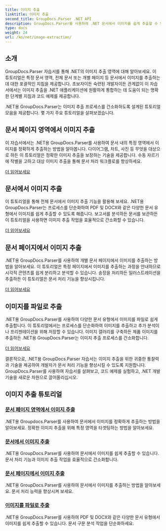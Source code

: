 ```yaml
---
title: 이미지 추출
linktitle: 이미지 추출
second_title: GroupDocs.Parser .NET API
description: GroupDocs.Parser를 사용하여 .NET 문서에서 이미지를 쉽게 추출할 수 있습니다. 정확한 이미지 추출 기술로 문서 처리 능력을 향상시키세요.
type: docs
weight: 24
url: /ko/net/image-extraction/
---
```

## 소개

GroupDocs.Parser 자습서를 통해 .NET의 이미지 추출 영역에 대해 알아보세요. 이 튜토리얼은 특정 문서 영역, 전체 문서 또는 개별 페이지 등 문서에서 이미지를 추출하는 데 대한 포괄적인 지침을 제공합니다. 초보자이든 숙련된 개발자이든 관계없이 이 자습서에서는 이미지 추출을 .NET 애플리케이션에 원활하게 통합하는 데 도움이 되는 명확한 단계별 지침과 코드 예제를 제공합니다.

.NET용 GroupDocs.Parser는 이미지 추출 프로세스를 간소화하도록 설계된 튜토리얼 모음을 제공합니다. 몇 가지 주요 튜토리얼을 살펴보겠습니다.

## 문서 페이지 영역에서 이미지 추출
이 자습서에서는 .NET용 GroupDocs.Parser를 사용하여 문서 내의 특정 영역에서 이미지를 정확하게 추출하는 방법을 알아봅니다. 다이어그램, 차트, 사진 등 무엇을 대상으로 하든 이 튜토리얼은 정확한 이미지 추출을 보장하는 기술을 제공합니다. 수동 자르기에 작별을 고하고 대상 이미지 추출을 통해 문서 처리 워크플로를 향상하세요.

[더 읽어보세요](./extract-images-from-document-page-area/)

## 문서에서 이미지 추출
이 튜토리얼을 통해 전체 문서에서 이미지 추출 기능을 활용해 보세요. .NET용 GroupDocs.Parser는 프로세스를 단순화하여 PDF 및 DOCX와 같은 다양한 문서 유형에서 이미지를 쉽게 추출할 수 있도록 해줍니다. 보고서를 분석하든 문서를 보관하든 이 튜토리얼을 사용하면 이미지 추출 작업을 효율적으로 간소화할 수 있습니다.

[더 읽어보세요](./extract-images-from-document/)

## 문서 페이지에서 이미지 추출
.NET용 GroupDocs.Parser를 사용하여 개별 문서 페이지에서 이미지를 추출하는 방법을 알아보세요. 이 튜토리얼은 특정 페이지에서 이미지를 추출하는 과정을 안내하므로 시각적 콘텐츠를 쉽게 분리하고 분석할 수 있습니다. 송장을 처리하든 일러스트레이션을 추출하든 이 튜토리얼은 문서 처리 기능을 향상시킵니다.

[더 읽어보세요](./extract-images-from-document-page/)

## 이미지를 파일로 추출
.NET용 GroupDocs.Parser를 사용하여 다양한 문서 유형에서 이미지를 파일로 쉽게 추출합니다. 이 튜토리얼에서는 프로세스를 단순화하여 이미지를 추출하고 추가 분석이나 프리젠테이션을 위해 저장할 수 있습니다. 이미지 갤러리를 구축하든 제품 이미지를 추출하든 .NET용 GroupDocs.Parser는 이미지 추출 프로세스를 간소화합니다.

[더 읽어보세요](./extract-images-to-files/)

결론적으로, .NET용 GroupDocs.Parser 자습서는 이미지 추출을 위한 귀중한 통찰력과 기술을 제공하여 개발자가 문서 처리 기능을 향상시킬 수 있도록 지원합니다. GroupDocs.Parser를 사용하여 자습서를 살펴보고, 코드 예제를 실험하고, .NET 개발 기술을 새로운 차원으로 끌어올리십시오.
## 이미지 추출 튜토리얼
### [문서 페이지 영역에서 이미지 추출](./extract-images-from-document-page-area/)
.NET용 Groupdocs.Parser를 사용하여 문서에서 이미지를 정확하게 추출하는 방법을 알아보세요. 정확한 이미지 추출을 위해 특정 영역을 타겟팅하는 방법을 알아보세요.
### [문서에서 이미지 추출](./extract-images-from-document/)
.NET용 GroupDocs.Parser를 사용하여 문서에서 이미지를 쉽게 추출할 수 있습니다. 문서 처리 기능과 이미지 추출 작업을 효율적으로 간소화합니다.
### [문서 페이지에서 이미지 추출](./extract-images-from-document-page/)
.NET용 GroupDocs.Parser를 사용하여 문서에서 이미지를 추출하는 방법을 알아보세요. 문서 처리 능력을 향상시켜 보세요.
### [이미지를 파일로 추출](./extract-images-to-files/)
.NET용 GroupDocs.Parser를 사용하여 PDF 및 DOCX와 같은 다양한 문서 유형에서 이미지를 쉽게 추출할 수 있습니다. 문서 구문 분석 작업을 단순화하세요.